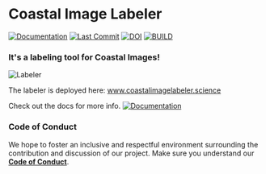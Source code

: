 # Coastal Image Labeler

[![Documentation](https://img.shields.io/badge/Documentation-Click%20Me-brightgreen)](
https://uncg-daisy.github.io/Coastal-Image-Labeler/)
[![Last Commit](https://img.shields.io/github/last-commit/UNCG-DAISY/Coastal-Image-Labeler)](
https://github.com/UNCG-DAISY/Coastal-Image-Labeler/commits/master)
[![DOI](https://zenodo.org/badge/226252747.svg)](https://zenodo.org/badge/latestdoi/226252747)
[![BUILD](https://travis-ci.com/UNCG-DAISY/Coastal-Image-Labeler.svg?branch=master)](https://travis-ci.com/UNCG-DAISY/Coastal-Image-Labeler.svg?branch=master)


### It's a labeling tool for Coastal Images!

![Labeler](https://github.com/UNCG-DAISY/Coastal-Image-Labeler/blob/master/doc/static/img/labeler.gif)

The labeler is deployed here: www.coastalimagelabeler.science

Check out the docs for more info. [![Documentation](https://img.shields.io/badge/Documentation-Click%20Me-brightgreen)](
https://uncg-daisy.github.io/Coastal-Image-Labeler/)

### Code of Conduct

We hope to foster an inclusive and respectful environment surrounding the contribution and discussion of our project.
Make sure you understand our [**Code of Conduct**](https://Coastal-Image-Labeler.readthedocs.io/en/latest/code_of_conduct/).
